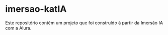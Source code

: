 # imersao-katIA
Este repositório contém um projeto que foi construído á partir da Imersão IA com a Alura.
